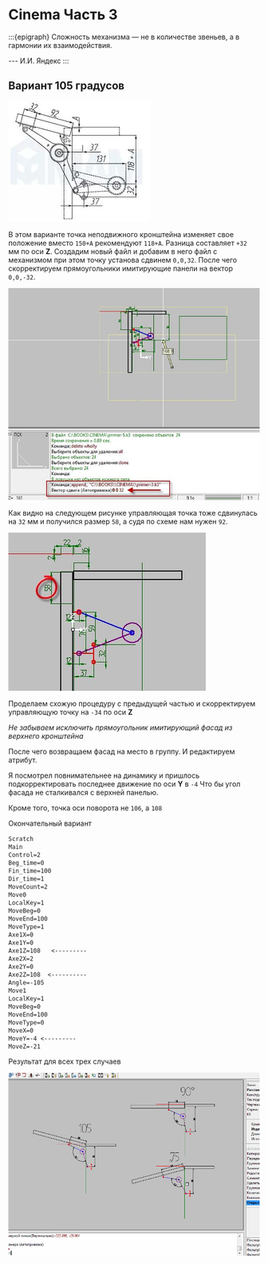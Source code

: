 # Cinema Часть 3

:::{epigraph}
Сложность механизма — не в количестве звеньев, а в гармонии их взаимодействия.

--- И.И. Яндекс
:::

## Вариант 105 градусов

![Рис.1](./pictures/cin_3_1.jpg)

В этом варианте точка неподвижного кронштейна изменяет свое положение вместо `150+А` рекомендуют `118+А`.
Разница составляет `+32` мм по оси **Z**. Создадим новый файл и добавим в него файл с механизмом при этом точку установа сдвинем `0,0,32`. После чего скорректируем прямоугольники имитирующие панели на вектор `0,0,-32`.

![Рис.2](./pictures/cin_3_2.jpg)

Как видно на следующем рисунке управляющая точка тоже сдвинулась на `32` мм и получился размер `58`, а судя по схеме нам нужен `92`.

![Рис.3](./pictures/cin_3_3.jpg)

Проделаем схожую процедуру с предыдущей частью и скорректируем управляющую точку на `-34` по оси **Z**

*Не забываем исключить прямоугольник имитирующий фасад из верхнего кронштейна*

После чего возвращаем фасад на место в группу. И редактируем атрибут.

Я посмотрел повнимательнее на динамику и пришлось подкорректировать последнее движение по оси **Y** в `-4` Что бы угол фасада не сталкивался с верхней панелью.

Кроме того, точка оси поворота не `106`, а `108`

Окончательный вариант
```
Scratch
Main
Control=2
Beg_time=0
Fin_time=100
Dir_time=1
MoveCount=2
Move0
LocalKey=1
MoveBeg=0
MoveEnd=100
MoveType=1
Axe1X=0
Axe1Y=0
Axe1Z=108   <---------
Axe2X=2
Axe2Y=0
Axe2Z=108  <----------
Angle=-105
Move1
LocalKey=1
MoveBeg=0
MoveEnd=100
MoveType=0
MoveX=0
MoveY=-4 <---------
MoveZ=-21
```

Результат для всех трех случаев

![Рис.4](./pictures/Cinema8.gif) 
 
